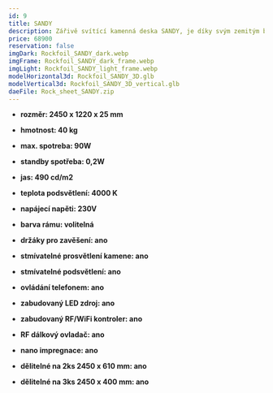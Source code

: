 ```yaml
---
id: 9
title: SANDY
description: Zářivě svítící kamenná deska SANDY, je díky svým zemitým barvám, příjemným interiérovým osvětlením, které vynikne za všech světelných podmínek.
price: 68900
reservation: false
imgDark: Rockfoil_SANDY_dark.webp
imgFrame: Rockfoil_SANDY_dark_frame.webp
imgLight: Rockfoil_SANDY_light_frame.webp
modelHorizontal3d: Rockfoil_SANDY_3D.glb
modelVertical3d: Rockfoil_SANDY_3D_vertical.glb
daeFile: Rock_sheet_SANDY.zip
---
```

- **rozměr: 2450 x 1220 x 25 mm**
- **hmotnost: 40 kg**
- **max. spotreba: 90W**
- **standby spotřeba: 0,2W**
- **jas: 490 cd/m2**
- **teplota podsvětlení: 4000 K**
- **napájecí napěti: 230V**
- **barva rámu: volitelná**

- **držáky pro zavěšení: ano**
- **stmívatelné prosvětlení kamene: ano**
- **stmívatelné podsvětlení: ano**
- **ovládání telefonem: ano**
- **zabudovaný LED zdroj: ano**
- **zabudovaný RF/WiFi kontroler: ano**
- **RF dálkový ovladač: ano**
- **nano impregnace: ano**
- **dělitelné na 2ks 2450 x 610 mm: ano**
- **dělitelné na 3ks 2450 x 400 mm: ano**